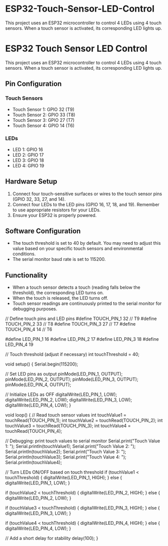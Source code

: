 # ESP32-Touch-Sensor-LED-Control
This project uses an ESP32 microcontroller to control 4 LEDs using 4 touch sensors. When a touch sensor is activated, its corresponding LED lights up.
# ESP32 Touch Sensor LED Control

This project uses an ESP32 microcontroller to control 4 LEDs using 4 touch sensors. When a touch sensor is activated, its corresponding LED lights up.

## Pin Configuration

### Touch Sensors
- Touch Sensor 1: GPIO 32 (T9)
- Touch Sensor 2: GPIO 33 (T8)
- Touch Sensor 3: GPIO 27 (T7)
- Touch Sensor 4: GPIO 14 (T6)

### LEDs
- LED 1: GPIO 16
- LED 2: GPIO 17
- LED 3: GPIO 18
- LED 4: GPIO 19

## Hardware Setup

1. Connect four touch-sensitive surfaces or wires to the touch sensor pins (GPIO 32, 33, 27, and 14).
2. Connect four LEDs to the LED pins (GPIO 16, 17, 18, and 19). Remember to use appropriate resistors for your LEDs.
3. Ensure your ESP32 is properly powered.

## Software Configuration

- The touch threshold is set to 40 by default. You may need to adjust this value based on your specific touch sensors and environmental conditions.
- The serial monitor baud rate is set to 115200.

## Functionality

- When a touch sensor detects a touch (reading falls below the threshold), the corresponding LED turns on.
- When the touch is released, the LED turns off.
- Touch sensor readings are continuously printed to the serial monitor for debugging purposes.

// Define touch pins and LED pins
#define TOUCH_PIN_1 32  // T9
#define TOUCH_PIN_2 33  // T8
#define TOUCH_PIN_3 27  // T7
#define TOUCH_PIN_4 14  // T6

#define LED_PIN_1 16
#define LED_PIN_2 17
#define LED_PIN_3 18
#define LED_PIN_4 19

// Touch threshold (adjust if necessary)
int touchThreshold = 40;

void setup() {
  Serial.begin(115200);

  // Set LED pins as output
  pinMode(LED_PIN_1, OUTPUT);
  pinMode(LED_PIN_2, OUTPUT);
  pinMode(LED_PIN_3, OUTPUT);
  pinMode(LED_PIN_4, OUTPUT);

  // Initialize LEDs as OFF
  digitalWrite(LED_PIN_1, LOW);
  digitalWrite(LED_PIN_2, LOW);
  digitalWrite(LED_PIN_3, LOW);
  digitalWrite(LED_PIN_4, LOW);
}

void loop() {
  // Read touch sensor values
  int touchValue1 = touchRead(TOUCH_PIN_1);
  int touchValue2 = touchRead(TOUCH_PIN_2);
  int touchValue3 = touchRead(TOUCH_PIN_3);
  int touchValue4 = touchRead(TOUCH_PIN_4);

  // Debugging: print touch values to serial monitor
  Serial.print("Touch Value 1: "); Serial.println(touchValue1);
  Serial.print("Touch Value 2: "); Serial.println(touchValue2);
  Serial.print("Touch Value 3: "); Serial.println(touchValue3);
  Serial.print("Touch Value 4: "); Serial.println(touchValue4);
  
  // Turn LEDs ON/OFF based on touch threshold
  if (touchValue1 < touchThreshold) {
    digitalWrite(LED_PIN_1, HIGH);
  } else {
    digitalWrite(LED_PIN_1, LOW);
  }

  if (touchValue2 < touchThreshold) {
    digitalWrite(LED_PIN_2, HIGH);
  } else {
    digitalWrite(LED_PIN_2, LOW);
  }

  if (touchValue3 < touchThreshold) {
    digitalWrite(LED_PIN_3, HIGH);
  } else {
    digitalWrite(LED_PIN_3, LOW);
  }

  if (touchValue4 < touchThreshold) {
    digitalWrite(LED_PIN_4, HIGH);
  } else {
    digitalWrite(LED_PIN_4, LOW);
  }

  // Add a short delay for stability
  delay(100);
}
